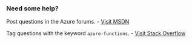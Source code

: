 ### Need some help?
Post questions in the Azure forums. - [Visit MSDN](http://go.microsoft.com/fwlink/?LinkId=780719)

Tag questions with the keyword `azure-functions`. - [Visit Stack Overflow](http://stackoverflow.com/questions/tagged/azure-functions)

